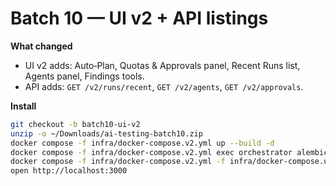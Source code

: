 # Batch 10 — UI v2 + API listings

**What changed**
- UI v2 adds: Auto‑Plan, Quotas & Approvals panel, Recent Runs list, Agents panel, Findings tools.
- API adds: `GET /v2/runs/recent`, `GET /v2/agents`, `GET /v2/approvals`.

**Install**
```bash
git checkout -b batch10-ui-v2
unzip -o ~/Downloads/ai-testing-batch10.zip
docker compose -f infra/docker-compose.v2.yml up --build -d
docker compose -f infra/docker-compose.v2.yml exec orchestrator alembic upgrade head
docker compose -f infra/docker-compose.v2.yml -f infra/docker-compose.ui.yml up --build -d ui
open http://localhost:3000
```
